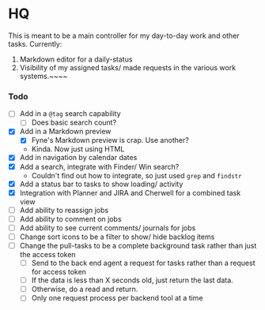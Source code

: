 # HQ

This is meant to be a main controller for my day-to-day work and other tasks. Currently:

1. Markdown editor for a daily-status
2. Visibility of my assigned tasks/ made requests in the various work systems.~~~~

### Todo

* [ ] Add in a `@tag` search capability
  * [ ] Does basic search count?
* [x] Add in a Markdown preview 
  * [x] Fyne's Markdown preview is crap. Use another?
  * Kinda. Now just using HTML
* [x] Add in navigation by calendar dates
* [x] Add a search, integrate with Finder/ Win search?
  * Couldn't find out how to integrate, so just used `grep` and `findstr`
* [x] Add a status bar to tasks to show loading/ activity
* [x] Integration with Planner and JIRA and Cherwell for a combined task view
* [ ] Add ability to reassign jobs
* [ ] Add ability to comment on jobs
* [ ] Add ability to see current comments/ journals for jobs
* [ ] Change sort icons to be a filter to show/ hide backlog items
* [ ] Change the pull-tasks to be a complete background task rather than just the access token
  * [ ] Send to the back end agent a request for tasks rather than a request for access token
  * [ ] If the data is less than X seconds old, just return the last data.
  * [ ] Otherwise, do a read and return.
  * [ ] Only one request process per backend tool at a time